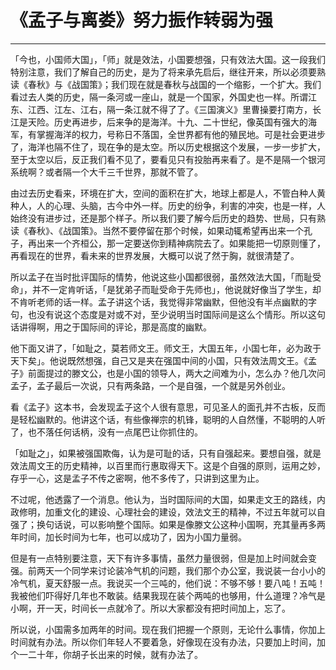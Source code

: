 # 《孟子与离娄》努力振作转弱为强

------

「今也，小国师大国」，「师」就是效法，小国要想强，只有效法大国。这一段我们特别注意，我们了解自己的历史，是为了将来承先启后，继往开来，所以必须要熟读《春秋》与《战国策》；我们现在就是春秋与战国的一个缩影，一个扩大。我们看过去人类的历史，隔一条河或一座山，就是一个国家，外国史也一样。所谓江东、江西、江左、江右，隔一条江就不得了了。《三国演义》里曹操要打南方，长江是天险。历史再进步，后来争的是海洋。十九、二十世纪，像英国有强大的海军，有掌握海洋的权力，号称日不落国，全世界都有他的殖民地。可是社会更进步了，海洋也隔不住了，现在争的是太空。所以历史根据这个发展，一步一步扩大，至于太空以后，反正我们看不见了，要看见只有投胎再来看了。是不是隔一个银河系统啊？或者隔一个大千三千世界，那就不管了。

由过去历史看来，环境在扩大，空间的面积在扩大，地球上都是人，不管白种人黄种人，人的心理、头脑，古今中外一样。历史的纷争，利害的冲突，也是一样，人始终没有进步过，还是那个样子。所以我们要了解今后历史的趋势、世局，只有熟读《春秋》、《战国策》。当然不要停留在那个时候，如果动辄希望再出来一个孔子，再出来一个齐桓公，那一定要送你到精神病院去了。如果能把一切原则懂了，再看现在的世界，看未来的世界发展，大概可以说了然于胸，就很清楚了。

所以孟子在当时批评国际的情势，他说这些小国都很弱，虽然效法大国，「而耻受命」，并不一定肯听话，「是犹弟子而耻受命于先师也」，他说就好像当了学生，却不肯听老师的话一样。孟子讲这个话，我觉得非常幽默，但他没有半点幽默的字句，也没有说这个态度是对或不对，至少说明当时国际间是这么个情形。所以这句话讲得啊，用之于国际间的评论，那是高度的幽默。

他下面又讲了，「如耻之，莫若师文王。师文王，大国五年，小国七年，必为政于天下矣」。他说既然想强，自己又是夹在强国中间的小国，只有效法周文王。《孟子》前面提过的滕文公，也是小国的领导人，两大之间难为小，怎么办？他几次问孟子，孟子最后一次说，只有两条路，一个是自强，一个就是另外创业。

看《孟子》这本书，会发现孟子这个人很有意思，可见圣人的面孔并不古板，反而是轻松幽默的。他讲这个话，有些像禅宗的机锋，聪明的人自然懂，不聪明的人听了，也不落任何话柄，没有一点尾巴让你抓住的。

「如耻之」，如果被强国欺侮，认为是可耻的话，只有自强起来。要想自强，就是效法周文王的历史精神，以百里而行惠取得天下。这是个自强的原则，运用之妙，存乎一心，这是孟子不传之密啊，他不多传了，只讲到这里为止。

不过呢，他透露了一个消息。他认为，当时国际间的大国，如果走文王的路线，内政修明，加重文化的建设、心理社会的建设，效法文王的精神，不过五年就可以自强了；换句话说，可以影响整个国际。如果是像滕文公这种小国啊，充其量再多两年时间，加长时间为七年，也可以成功了，因为小国力量弱。

但是有一点特别要注意，天下有许多事情，虽然力量很弱，但是加上时间就会变强。前两天一个同学来讨论装冷气机的问题，我们那个办公室，我说装一台小小的冷气机，夏天舒服一点。我说买一个三吨的，他们说：不够不够！要八吨！五吨！我被他们吓得好几年也不敢装。结果我现在装个两吨的也够用，什么道理？冷气是小啊，开一天，时间长一点就冷了。所以大家都没有把时间加上，忘了。

所以说，小国需多加两年的时间。现在我们把握一个原则，无论什么事情，你加上时间就有办法。所以你们年轻人不要着急，好像现在没有办法，只要加上时间，加个一二十年，你胡子长出来的时候，就有办法了。

